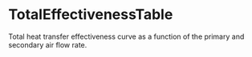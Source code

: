 TotalEffectivenessTable
=======================

Total heat transfer effectiveness curve as a function of the primary and secondary air flow rate.
